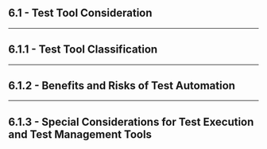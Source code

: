 ## 6.1 - **Test Tool Consideration**

___
## 6.1.1 - **Test Tool Classification**

___
## 6.1.2 - **Benefits and Risks of Test Automation**

___
## 6.1.3 - **Special Considerations for Test Execution and Test Management Tools**
